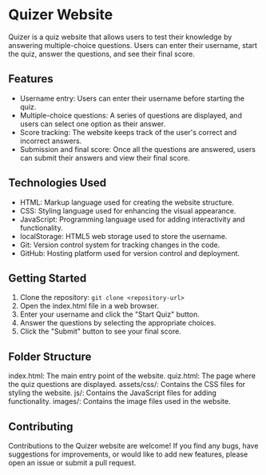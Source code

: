 # Quizer Website

Quizer is a quiz website that allows users to test their knowledge by answering multiple-choice questions. Users can enter their username, start the quiz, answer the questions, and see their final score.

## Features

- Username entry: Users can enter their username before starting the quiz.
- Multiple-choice questions: A series of questions are displayed, and users can select one option as their answer.
- Score tracking: The website keeps track of the user's correct and incorrect answers.
- Submission and final score: Once all the questions are answered, users can submit their answers and view their final score.

## Technologies Used

- HTML: Markup language used for creating the website structure.
- CSS: Styling language used for enhancing the visual appearance.
- JavaScript: Programming language used for adding interactivity and functionality.
- localStorage: HTML5 web storage used to store the username.
- Git: Version control system for tracking changes in the code.
- GitHub: Hosting platform used for version control and deployment.

## Getting Started

1. Clone the repository: `git clone <repository-url>`
2. Open the index.html file in a web browser.
3. Enter your username and click the "Start Quiz" button.
4. Answer the questions by selecting the appropriate choices.
5. Click the "Submit" button to see your final score.

## Folder Structure
index.html: The main entry point of the website.
quiz.html: The page where the quiz questions are displayed.
assets/css/: Contains the CSS files for styling the website.
js/: Contains the JavaScript files for adding functionality.
images/: Contains the image files used in the website.

## Contributing

Contributions to the Quizer website are welcome! If you find any bugs, have suggestions for improvements, or would like to add new features, please open an issue or submit a pull request.
